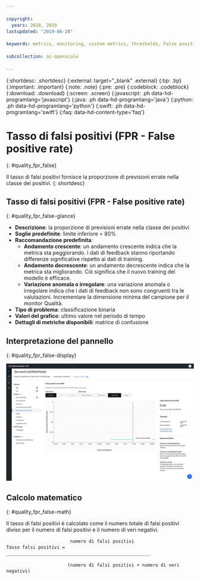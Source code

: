 ```yaml
---

copyright:
  years: 2018, 2019
lastupdated: "2019-06-28"

keywords: metrics, monitoring, custom metrics, thresholds, False positive rate, fpr

subcollection: ai-openscale

---
```


{:shortdesc: .shortdesc}
{:external: target="_blank" .external}
{:tip: .tip}
{:important: .important}
{:note: .note}
{:pre: .pre}
{:codeblock: .codeblock}
{:download: .download}
{:screen: .screen}
{:javascript: .ph data-hd-programlang='javascript'}
{:java: .ph data-hd-programlang='java'}
{:python: .ph data-hd-programlang='python'}
{:swift: .ph data-hd-programlang='swift'}
{:faq: data-hd-content-type='faq'}

# Tasso di falsi positivi (FPR - False positive rate)
{: #quality_fpr_false}

Il tasso di falsi positivi fornisce la proporzione di previsioni errate nella classe dei positivi.
{: shortdesc}

## Tasso di falsi positivi (FPR - False positive rate)
{: #quality_fpr_false-glance}

- **Descrizione**: la proporzione di previsioni errate nella classe dei positivi
- **Soglie predefinite**: limite inferiore = 80%
- **Raccomandazione predefinita**:
   - **Andamento crescente**: un andamento crescente indica che la metrica sta peggiorando. I dati di feedback stanno riportando differenze significative rispetto ai dati di training.
   - **Andamento decrescente**: un andamento decrescente indica che la metrica sta migliorando. Ciò significa che il nuovo training del modello è efficace.
   - **Variazione anomala o irregolare**: una variazione anomala o irregolare indica che i dati di feedback non sono congruenti tra le valutazioni. Incrementare la dimensione minima del campione per il monitor Qualità.
- **Tipo di problema**: classificazione binaria
- **Valori del grafico**: ultimo valore nel periodo di tempo
- **Dettagli di metriche disponibili**: matrice di confusione

## Interpretazione del pannello
{: #quality_fpr_false-display}

![viene visualizzato il grafico del tasso di falsi positivi.](images/quality-fpr.png)

## Calcolo matematico
{: #quality_fpr_false-math}

Il tasso di falsi positivi è calcolato come il numero totale di falsi positivi diviso per il numero di falsi positivi e il numero di veri negativi.

```
                        numero di falsi positivi
Tasso falsi positivi =  ______________________________________________________

                       (numero di falsi positivi + numero di veri negativi)
```
